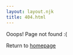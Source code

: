 ```yaml
---
layout: layout.njk
title: 404.html
---
```

<p>Ooops! Page not found :(</p>
Return to <a href="/">homepage</a>